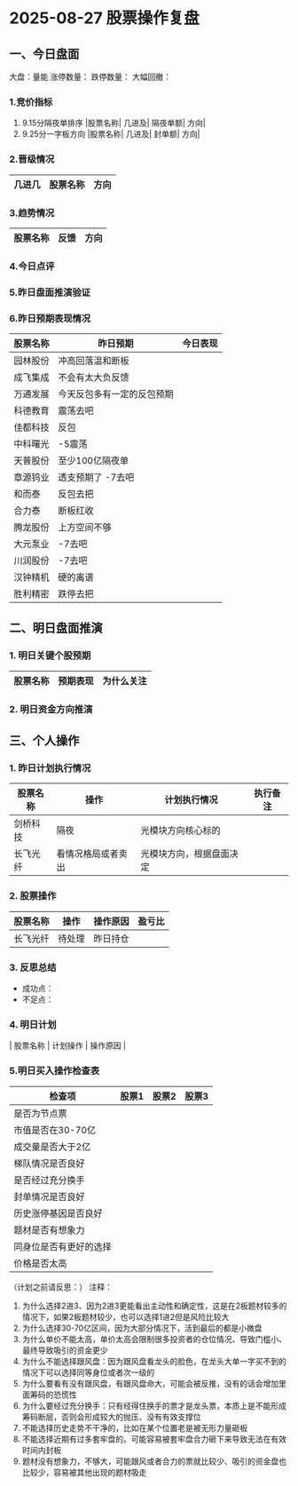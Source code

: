 # 2025-08-27 股票操作复盘

## 一、今日盘面
大盘：量能
涨停数量：
跌停数量：
大幅回撤：
### 1.竞价指标
1. 9.15分隔夜单排序
|股票名称| 几进及| 隔夜单额| 方向|
2. 9.25分一字板方向
|股票名称| 几进及| 封单额| 方向|
### 2.晋级情况
| 几进几 | 股票名称 | 方向|
|--------|---------|-----|
### 3.趋势情况
|股票名称| 反馈 | 方向|
|-------|------|-----|
### 4.今日点评
### 5.昨日盘面推演验证
### 6.昨日预期表现情况
| 股票名称 | 昨日预期 | 今日表现|
|--------|---------|----------|
| 园林股份 | 冲高回落温和断板 |  |
| 成飞集成 | 不会有太大负反馈 |  |
| 万通发展 | 今天反包多有一定的反包预期 |  |
| 科德教育 | 震荡去吧 |  |
| 佳都科技 | 反包 |  |
| 中科曙光 | -5震荡 |  |
| 天普股份 | 至少100亿隔夜单 |  |
| 章源钨业 | 透支预期了 -7去吧 |  |
| 和而泰 | 反包去把 |  |
| 合力泰 | 断板红收 |  |
| 腾龙股份 | 上方空间不够 |  |
| 大元泵业 | -7去吧 |  |
| 川润股份 | -7去吧 |  |
| 汉钟精机 | 硬的离谱 |  |
| 胜利精密 | 跌停去把 |  |

## 二、明日盘面推演
### 1. 明日关键个股预期
| 股票名称 | 预期表现 | 为什么关注|
|--------|---------|-----|
### 2. 明日资金方向推演


## 三、个人操作

### 1. 昨日计划执行情况
| 股票名称 | 操作 | 计划执行情况 | 执行备注 |
|---------|------|-------------|----------|
| 剑桥科技 | 隔夜 | 光模块方向核心标的 |  |
| 长飞光纤 | 看情况格局或者卖出 | 光模块方向，根据盘面决定 |  |

### 2. 股票操作
| 股票名称 | 操作 | 操作原因 | 盈亏比 |
|---------|------|----------|--------|
| 长飞光纤 | 待处理 | 昨日持仓 |  |

### 3. 反思总结
- 成功点：
- 不足点：

### 4. 明日计划
| 股票名称 | 计划操作 | 操作原因 |

### 5.明日买入操作检查表

| 检查项 | 股票1 | 股票2 | 股票3 |
|--------|-------|-------|-------|
| 是否为节点票 |       |       |       |
| 市值是否在30-70亿 |       |       |       |
| 成交量是否大于2亿 |       |       |       |
| 梯队情况是否良好 |       |       |       |
| 是否经过充分换手 |       |       |       |
| 封单情况是否良好 |       |       |       |
| 历史涨停基因是否良好 |       |       |       |
| 题材是否有想象力 |       |       |       |
| 同身位是否有更好的选择 |       |       |       |
| 价格是否太高 |       |       |       |

（计划之前请反思：）
注释：
1. 为什么选择2进3、因为2进3更能看出主动性和确定性，这是在2板题材较多的情况下，如果2板题材较少，也可以选择1进2但是风险比较大
2. 为什么选择30-70亿区间，因为大部分情况下，活到最后的都是小微盘
3. 为什么单价不能太高，单价太高会限制很多投资者的仓位情况、导致门槛小、最终导致吸引的资金更少
4. 为什么不能选择跟风盘：因为跟风盘看龙头的脸色，在龙头大单一字买不到的情况下可以选择同等身位或者次一级的
5. 为什么要看有没有跟风盘，有跟风盘命大，可能会被反推，没有的话会增加里面筹码的恐慌性
6. 为什么要经过充分换手：只有经得住换手的票才是龙头票，本质上是不能形成筹码断层，否则会形成较大的抛压、没有有效支撑位
7. 不能选择历史走势不干净的，比如在某个位置老是被无形力量砸板
8. 不能选择近期有过多套牢盘的。可能容易被套牢盘合力砸下来导致无法在有效时间内封板
9. 题材没有想象力，不够大，可能跟风或者合力的票就比较少、吸引的资金盘也比较少，容易被其他出现的题材吸走
